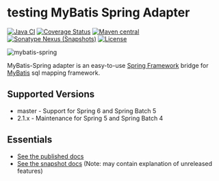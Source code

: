 testing
MyBatis Spring Adapter
======================

[![Java CI](https://github.com/mybatis/spring/actions/workflows/ci.yaml/badge.svg)](https://github.com/mybatis/spring/actions/workflows/ci.yaml)
[![Coverage Status](https://coveralls.io/repos/mybatis/spring/badge.svg?branch=master&service=github)](https://coveralls.io/github/mybatis/spring?branch=master)
[![Maven central](https://maven-badges.herokuapp.com/maven-central/org.mybatis/mybatis-spring/badge.svg)](https://maven-badges.herokuapp.com/maven-central/org.mybatis/mybatis-spring)
[![Sonatype Nexus (Snapshots)](https://img.shields.io/nexus/s/https/oss.sonatype.org/org.mybatis/mybatis-spring.svg)](https://oss.sonatype.org/content/repositories/snapshots/org/mybatis/mybatis-spring/)
[![License](https://img.shields.io/:license-apache-brightgreen.svg)](https://www.apache.org/licenses/LICENSE-2.0.html)

![mybatis-spring](https://mybatis.org/images/mybatis-logo.png)

MyBatis-Spring adapter is an easy-to-use [Spring Framework](https://github.com/spring-projects/spring-framework) bridge for [MyBatis](https://github.com/mybatis/mybatis-3) sql mapping framework.

Supported Versions
------------------

- master - Support for Spring 6 and Spring Batch 5
- 2.1.x - Maintenance for Spring 5 and Spring Batch 4

Essentials
----------

* [See the published docs](https://mybatis.org/spring/)
* [See the snapshot docs](src/site/markdown) (Note: may contain explanation of unreleased features)
